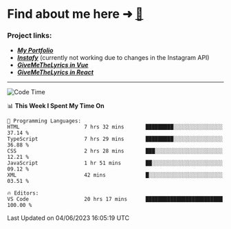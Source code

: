 # Find about me here ➜ [🧑](https://pauabella.dev)

### Project links:
- ***[My Portfolio](https://pauabella.dev)***
- ***[Instafy](https://instafy.me)*** (currently not working due to changes in the Instagram API)
- ***[GiveMeTheLyrics in Vue](https://lyrics.pauabella.dev)***
- ***[GiveMeTheLyrics in React](https://pauabella.dev/GiveMeTheLyrics)***

---
<!--START_SECTION:waka-->
![Code Time](http://img.shields.io/badge/Code%20Time-2%2C193%20hrs%2041%20mins-blue)

📊 **This Week I Spent My Time On** 

```text
💬 Programming Languages: 
HTML                     7 hrs 32 mins       █████████░░░░░░░░░░░░░░░░   37.14 % 
TypeScript               7 hrs 29 mins       █████████░░░░░░░░░░░░░░░░   36.88 % 
CSS                      2 hrs 28 mins       ███░░░░░░░░░░░░░░░░░░░░░░   12.21 % 
JavaScript               1 hr 51 mins        ██░░░░░░░░░░░░░░░░░░░░░░░   09.12 % 
XML                      42 mins             █░░░░░░░░░░░░░░░░░░░░░░░░   03.51 % 

🔥 Editors: 
VS Code                  20 hrs 17 mins      █████████████████████████   100.00 % 
```


 Last Updated on 04/06/2023 16:05:19 UTC
<!--END_SECTION:waka-->
